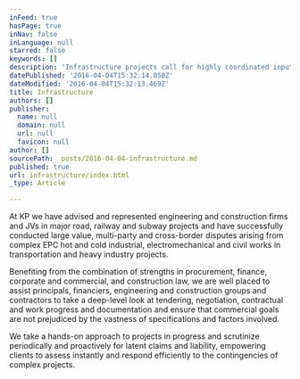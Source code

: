 ```yaml
---
inFeed: true
hasPage: true
inNav: false
inLanguage: null
starred: false
keywords: []
description: 'Infrastructure projects call for highly coordinated inputs from diverse legal areas to evolve efficiently through their stages, over sound joint venture and financing foundations and under several layers of compliance obligations.'
datePublished: '2016-04-04T15:32:14.050Z'
dateModified: '2016-04-04T15:32:13.469Z'
title: Infrastructure
authors: []
publisher:
  name: null
  domain: null
  url: null
  favicon: null
author: []
sourcePath: _posts/2016-04-04-infrastructure.md
published: true
url: infrastructure/index.html
_type: Article

---
```

At KP we have advised and represented engineering and construction firms and JVs in major road, railway and subway projects and have successfully conducted large value, multi-party and cross-border disputes arising from complex EPC hot and cold industrial, electromechanical and civil works in transportation and heavy industry projects.

Benefiting from the combination of strengths in procurement, finance, corporate and commercial, and construction law, we are well placed to assist principals, financiers, engineering and construction groups and contractors to take a deep-level look at tendering, negotiation, contractual and work progress and documentation and ensure that commercial goals are not prejudiced by the vastness of specifications and factors involved.

We take a hands-on approach to projects in progress and scrutinize periodically and proactively for latent claims and liability, empowering clients to assess instantly and respond efficiently to the contingencies of complex projects.